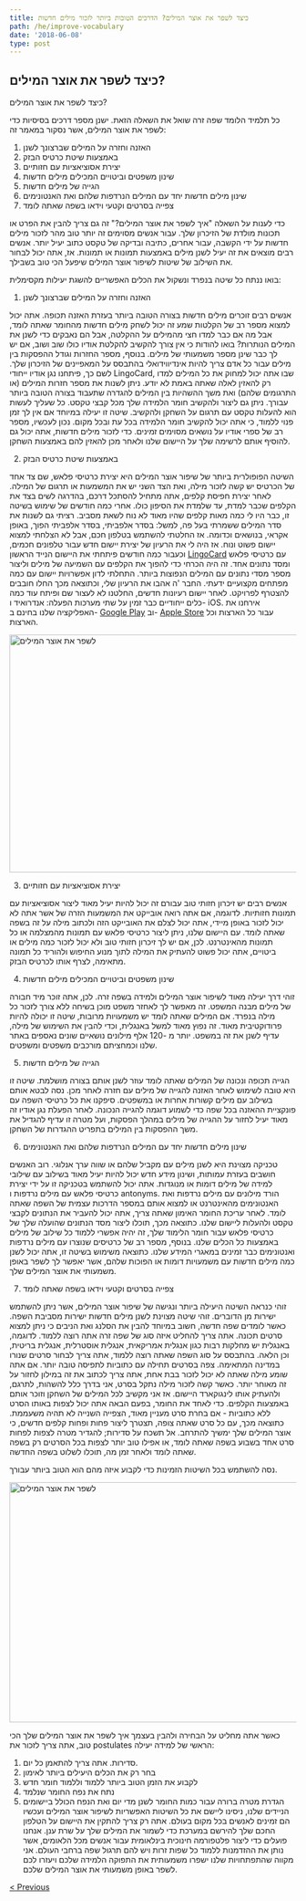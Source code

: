 ```yaml
---
title: כיצד לשפר את אוצר המילים? הדרכים הטובות ביותר לזכור מילים חדשות
path: /he/improve-vocabulary
date: '2018-06-08'
type: post
---
```

## כיצד לשפר את אוצר המילים?
כיצד לשפר את אוצר המילים?

כל תלמיד הלומד שפה זרה שואל את השאלה הזאת. ישנן מספר דרכים בסיסיות כדי לשפר את אוצר המילים, אשר נסקור במאמר זה:
1. האזנה וחזרה על המילים שברצונך לשנן
2. באמצעות שיטת כרטיס הבזק
3. יצירת אסוציאציות עם חזותיים
4. שינון משפטים וביטויים המכילים מילים חדשות
5. הגייה של מילים חדשות
6. שינון מילים חדשות יחד עם המילים הנרדפות שלהם ואת האנטונימים
7. צפייה בסרטים וקטעי וידאו בשפה שאתה לומד

כדי לענות על השאלה "איך לשפר את אוצר המילים?" זה גם צריך להבין את הפרט או תכונות מולדת של הזיכרון שלך. עבור אנשים מסוימים זה יותר טוב מהר לזכור מילים חדשות על ידי הקשבה, עבור אחרים, כתיבה ובדיקה של טקסט כתוב יעיל יותר. אנשים רבים מוצאים את זה יעיל לשנן מילים באמצעות תמונות או תמונות. אז, אתה יכול לבחור את השילוב של שיטות לשיפור אוצר המילים שיפעל הכי טוב בשבילך.

בואו ננתח כל שיטה בנפרד ונשקול את הכלים האפשריים להשגת יעילות מקסימלית:

1. האזנה וחזרה על המילים שברצונך לשנן

אנשים רבים זוכרים מילים חדשות בצורה הטובה ביותר בעזרת האזנה תכופה.
אתה יכול למצוא מספר רב של הקלטות שמע זה יכול לשחק מילים חדשות מהחומר שאתה לומד, אבל מה אם כבר למדו חצי מהמילים על ההקלטה, אבל הם נאבקים כדי לשנן את המילים הנותרות? בואו להודות כי אין צורך להקשיב להקלטת אודיו כולו שוב ושוב, אם יש לך כבר שינן מספר משמעותי של מילים. בנוסף, מספר החזרות וגודל ההפסקות בין מילים עבור כל אדם צריך להיות אינדיווידואלי בהתבסס על המאפיינים של הזיכרון שלך.
לשם כך, פיתחנו נגן אודיו ייחודי LingoCard, שבו אתה יכול למחוק את כל המילים למדו רק להאזין לאלה שאתה באמת לא יודע. ניתן לשנות את מספר חזרות המילים (או התרגומים שלהם) ואת משך ההשהיות בין המילים להגדרה שתעבוד בצורה הטובה ביותר עבורך.
ניתן גם ליצור ולהקשיב חומר הלמידה שלך מכל קבצי טקסט. כל שעליך לעשות הוא להעלות טקסט עם תרגום על השחקן ולהקשיב.
שיטה זו יעילה במיוחד אם אין לך זמן פנוי ללמוד, כי אתה יכול להקשיב חומר הלמידה בכל עת ובכל מקום.
נכון לעכשיו, מספר רב של ספרי אודיו על נושאים מסוימים זמינים. כדי לזכור מילים חדשות, אתה יכול גם להוסיף אותם לרשימה שלך על היישום שלנו ולאחר מכן להאזין להם באמצעות השחקן.

2. באמצעות שיטת כרטיס הבזק

השיטה הפופולרית ביותר של שיפור אוצר המילים היא יצירת כרטיסי פלאש, שם צד אחד של הכרטיס יש קשה לזכור מילה, ואת הצד השני יש את המשמעות או תרגום של המילה.
לאחר יצירת חפיסת קלפים, אתה מתחיל להסתכל דרכם, בהדרגה לשים בצד את הקלפים שכבר למדת, עד שלמדת את הסיפון כולו.
אחרי כמה חודשים של שימוש בשיטה זו, כבר היו לי כמה מאות קלפים שהיו מאוד לא נוח לשאת מסביב.
רציתי גם לשנות את סדר המילים ששמרתי בעל פה, למשל: בסדר אלפביתי, בסדר אלפביתי הפוך, באופן אקראי, בנושאים וכדומה.
אז החלטתי להשתמש בטלפון חכם, אבל לא הצלחתי למצוא יישום פשוט ונוח. אז היה לי את הרעיון של יצירת יישום חדש עבור טלפונים חכמים, וכעבור כמה חודשים פיתחתי את היישום הנייד הראשון <a href="https://lingocard.com" target="_blank" rel="noopener">LingoCard</a> עם כרטיסי פלאש ומסד נתונים אחד. זה היה הכרחי כדי להפוך את הקלפים עם השמיעה של מילים וליצור מספר מסדי נתונים עם המילים הנפוצות ביותר. התחלתי לדון אפשרויות יישום עם כמה מפתחים מקצועיים ידעתי. החבר 'ה אהבו את הרעיון שלי, וכתוצאה מכך החלו חובבים להצטרף לפרויקט. לאחר יישום רעיונות חדשים, החלטנו לא לעצור שם ופיתח עוד כמה כלים ייחודיים כבר זמין על שתי מערכות הפעלה: אנדרואיד ו- iOS. אירחנו את האפליקציה שלנו בחינם ב- <a href="https://play.google.com/store/apps/details?id=com.lingocard.lingocard" target="_blank" rel="noopener">Google Play</a> וב- <a href="https://itunes.apple.com/us/app/lingocard/id1217076835?mt=8" target="_blank" rel="noopener">Apple Store</a> עבור כל הארצות וכל הארצות.

<img class="aligncenter wp-image-7043" src="../images/2018/05/flash-card-Just-develop.png" alt="לשפר את אוצר המילים" width="625" height="417" />

3. יצירת אסוציאציות עם חזותיים

אנשים רבים יש זיכרון חזותי טוב עבורם זה יכול להיות יעיל מאוד ליצור אסוציאציות עם תמונות חזותיות. לדוגמה, אם אתה רואה אובייקט את המשמעות הזרה של אשר אתה לא יכול לזכור באופן מיידי, אתה יכול לצלם את האובייקט הזה ולכתוב מילה על זה בשפה שאתה לומד.
עם היישום שלנו, ניתן ליצור כרטיסי פלאש עם תמונות מהמצלמה או כל תמונות מהאינטרנט.
לכן, אם יש לך זיכרון חזותי טוב ולא יכול לזכור כמה מילים או ביטויים, אתה יכול פשוט להעתיק את המילה לתוך מנוע החיפוש ולהוריד כל תמונה מתאימה, לצרף אותו לכרטיס הבזק.

4. שינון משפטים וביטויים המכילים מילים חדשות

זוהי דרך יעילה מאוד לשיפור אוצר המילים ולמידה בשפה זרה. לכן, אתה זוכר מיד חבורה של מילים מבנה המשפט. זה מאפשר לך לאחזר משפט מוכן בשיחה ללא צורך לזכור כל מילה בנפרד.
אם המילים שאתה לומד יש משמעויות מרובות, שיטה זו יכולה להיות פרודוקטיבית מאוד. זה נפוץ מאוד למשל באנגלית, וכדי להבין את השימוש של מילה, עדיף לשנן את זה במשפט.
יותר מ -120 אלף מילונים נושאיים שונים נאספים באתר שלנו וכמחציתם מורכבים משפטים ומשפטים.

5. הגייה של מילים חדשות

הגייה תכופה ונכונה של המילים שאתה לומד עוזר לשנן אותם בצורה מושלמת.
שיטה זו היא טובה לשימוש לאחר האזנה להגייה של מילים עם חזרה לאחר מכן.
נסה לבטא אותם בשילוב עם מילים קשורות אחרות או במשפטים.
סיפקנו את כל כרטיסי השפה עם פונקציית ההאזנה בכל שפה כדי לשמוע דוגמה להגייה הנכונה.
לאחר הפעלת נגן אודיו זה מאוד יעיל לחזור על ההגייה של מילים במהלך הפסקות, ועל מטרה זו עדיף להגדיל את משך ההפסקות בין המילים בתפריט ההגדרות של השחקן.

6. שינון מילים חדשות יחד עם המילים הנרדפות שלהם ואת האנטונימים

טכניקה מצוינת היא לשנן מילים עם מקביל שלהם או שווה ערך אנלוגי.
רוב האנשים חושבים בעזרת עמותות, ושינון מידע חדש יכול להיות יעיל מאוד בשילוב עם שילובי למידה של מילים דומות או מנוגדות.
אתה יכול להשתמש בטכניקה זו על ידי יצירת כרטיסי פלאש עם מילים נרדפות ו antonyms.
הורד מילונים עם מילים נרדפות ואת האנטונימים מהאינטרנט או למצוא אותם במספר הדרכות עצמית של השפה שאתה לומד. לאחר עריכת החומר האימון שאתה צריך, אתה יכול להעביר את הנתונים לקבצי טקסט ולהעלות ליישום שלנו. כתוצאה מכך, תוכלו ליצור מסד הנתונים שהועלה שלך של כרטיסי פלאש עבור חומר הלימוד שלך, זה יהיה אפשרי ללמוד כל שילוב של מילים באמצעות כל הכלים שלנו.
בנוסף, מספר רב של כרטיסים שנוצרו עם מילים נרדפות ואנטונימים כבר זמינים במאגרי המידע שלנו.
כתוצאה משימוש בשיטה זו, אתה יכול לשנן כמה מילים חדשות עם משמעויות דומות או הפוכות שלהם, אשר יאפשר לך לשפר באופן משמעותי את אוצר המילים שלך.

7. צפייה בסרטים וקטעי וידאו בשפה שאתה לומד

זוהי כנראה השיטה היעילה ביותר ונגישה של שיפור אוצר המילים, אשר ניתן להשתמש ישירות מן הדוברים.
זוהי שיטה מצוינת לשנן מילים חדשות ישירות מסביבת השפה. כאשר לומדים שפה חדשה, חשוב במיוחד להבין את הסלנג ואת הניבים כי ניתן למצוא סרטים תכונה.
אתה צריך להחליט איזה סוג של שפה זרה אתה רוצה ללמוד. לדוגמה, באנגלית יש מחלקות רבות כגון אנגלית אמריקאית, אנגלית אוסטרלית, אנגלית בריטית, וכן הלאה. בהתבסס על סוג השפה שאתה רוצה ללמוד, אתה צריך לבחור סרטים שנורו במדינה המתאימה.
צפה בסרטים תחילה עם כתוביות לתפיסה טובה יותר. אם אתה שומע מילה שאתה לא יכול לזכור בבת אחת, אתה צריך לכתוב את זה במילון לחזור על זה מאוחר יותר.
כאשר קשה לזכור מילה נתקל בסרט, אני בדרך כלל להשהות, לתרגם, ולהעתיק אותו לינגוקארד היישום. אז אני מקשיב לכל המילים של השחקן וזוכר אותם באמצעות הקלפים.
כדי לאחד את החומר, בפעם הבאה אתה יכול לצפות באותו הסרט ללא כתוביות - אם בחרת סרט מעניין מאוד, הצפייה השנייה לא תהיה משעממת.
כתוצאה מכך, עם כל סרט שאתה צופה, תצטרך ליצור פחות ופחות קלפים חדשים, כי אוצר המילים שלך ימשיך להתרחב.
אל תשכח על סדירות; להגדיר מטרה לצפות לפחות סרט אחד בשבוע בשפה שאתה לומד, או אפילו טוב יותר לצפות בכל הסרטים רק בשפה שאתה לומד ולאחר זמן מה, תוכלו לשלוט בשפה החדשה.

נסה להשתמש בכל השיטות הזמינות כדי לקבוע איזה מהם הוא הטוב ביותר עבורך.

<img class="aligncenter wp-image-7582" src="../images/2018/05/learn-foreign-language.jpg" alt="לשפר את אוצר המילים" width="720" height="421" />

כאשר אתה מחליט על הבחירה ולהבין בעצמך איך לשפר את אוצר המילים שלך הכי טוב, אתה צריך לזכור את postulates הראשי של למידה יעילה:
1. סדירות. אתה צריך להתאמן כל יום.
2. בחר רק את הכלים היעילים ביותר לאימון
3. לקבוע את הזמן הטוב ביותר ללמוד וללמוד חומר חדש
4. נתח את נפח החומר שנלמד
5. הגדרת מטרה ברורה עבור כמות החומר לשנן מדי יום ואת הנפח הכולל
ביישומים הניידים שלנו, ניסינו ליישם את כל השיטות האפשריות לשיפור אוצר המילים ועכשיו הם זמינים לאנשים בכל מקום בעולם. אתה רק צריך להתקין את היישום על הטלפון החכם שלך להירשם במערכת כדי לשמור את המילים שלך על שרת ענן.
אנחנו פועלים כדי ליצור פלטפורמה חינוכית בינלאומית עבור אנשים מכל הלאומים, אשר נותן את ההזדמנות ללמוד כל שפות זרות ויש להם תרגול שפה ברחבי העולם. אני מקווה שהתפתחויות שלנו ישפרו משמעותית את התפוקה הלמידה שלכם ויעזרו לכם לשפר באופן משמעותי את אוצר המילים שלכם.

<a href="/he/flashcards">< Previous</a>